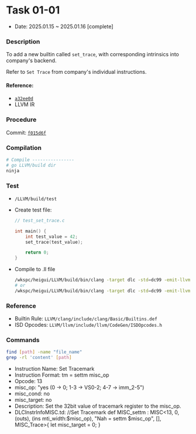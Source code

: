 # Task 01-01
- Date: 2025.01.15 ~ 2025.01.16 [complete]

### Description
To add a new builtin called `set_trace`, with corresponding intrinsics into company's backend.

Refer to `Set Trace` from company's individual instructions.

#### Reference: 
- [`a32ee0d`](https://github.com/ChipLTech/LLVM/commit/a32ee0d94a807d3f87d7bed7df8801d4f7ac8857)
- LLVM IR

### Procedure

Commit: [`f015d6f`](https://github.com/ChipLTech/LLVM/commit/f015d6f51a6cdf332e19b9424fd6f06655abd68a)

### Compilation
```sh
# Compile ----------------
# go LLVM/build dir
ninja
```

### Test
- `/LLVM/build/test`

- Create test file:

    ```C
    // test_set_trace.c

    int main() {
        int test_value = 42;
        set_trace(test_value);

        return 0;
    }

- Compile to .ll file

    ```sh
    /wkspc/heigui/LLVM/build/bin/clang -target dlc -std=dc99 -emit-llvm -O2 -c test_set_trace.c -o test_set_trace.ll
    # or
    /wkspc/heigui/LLVM/build/bin/clang -target dlc -std=dc99 -emit-llvm -O2 -S test_set_trace.c -o test_set_trace.ll
    ```

### Reference
- Builtin Rule: `LLVM/clang/include/clang/Basic/Builtins.def`
- ISD Opcodes: `LLVM/llvm/include/llvm/CodeGen/ISDOpcodes.h`

### Commands
```sh
find [path] -name "file_name"
grep -rl 'content' [path]
```

- Instruction Name: Set Tracemark	
- Instruction Format: tm = settm misc_op	
- Opcode: 13	
- misc_op: "yes (0 -> 0; 1-3 -> VS0-2; 4-7 -> imm_2-5")
- misc_cond: no	
- misc_target: no	
- Description: Set the 32bit value of tracemark register to the misc_op.
- DLCInstrInfoMISC.td:
//Set Tracemark
def MISC_settm : MISC<13, 0, (outs), (ins mti_width:$misc_op), 
        "Nah = settm $misc_op", [], MISC_Trace>{
    let misc_target = 0;
}